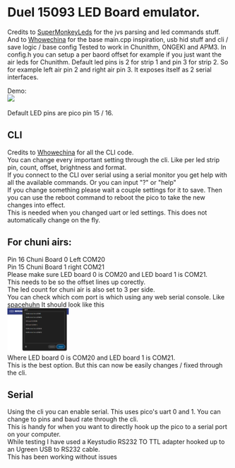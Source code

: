 # Duel 15093 LED Board emulator.

Credits to [SuperMonkeyLeds](https://github.com/akechi-haruka/SuperMonkeyLEDs) for the jvs parsing and led commands stuff.
And to [Whowechina](https://github.com/whowechina) for the base main.cpp inspiration, usb hid stuff and cli / save logic / base config
Tested to work in Chunithm, ONGEKI and APM3.
In config.h you can setup a per baord offset for example if you just want the air leds for Chunithm.
Default led pins is 2 for strip 1 and pin 3 for strip 2.
So for example left air pin 2 and right air pin 3.
It exposes itself as 2 serial interfaces. 

Demo: <br/>
<img src="https://github.com/ThatzOkay/837_15093_pico/raw/main/Demo.gif" height="100px">

Default LED pins are pico pin 15 / 16.

## CLI
Credits to [Whowechina](https://github.com/whowechina) for all the CLI code. <br>
You can change every important setting through the cli. Like per led strip pin, count, offset, brightness and format. <br>
If you connect to the CLI over serial using a serial monitor you get help with all the available commands. Or you can input "?" or "help"<br>
If you change something please wait a couple settings for it to save. Then you can use the reboot command to reboot the pico to take the new changes into effect.<br>
This is needed when you changed uart or led settings. This does not automatically change on the fly.

## For chuni airs:
Pin 16 Chuni Board 0 Left COM20 <br/>
Pin 15 Chuni Board 1 right COM21 <br/>
Please make sure LED board 0 is COM20 and LED board 1 is COM21. <br/>
This needs to be so the offset lines up corectly. <br/> The led count for chuni air is also set to 3 per side. <br/>
You can check which com port is which using any web serial console. Like [spacehuhn](https://terminal.spacehuhn.com/)
It should look like this <br/>
<img src="https://github.com/ThatzOkay/837_15093_pico/raw/main/Example.png" height="100px"> <br/>
Where LED board 0 is COM20 and LED board 1 is COM21.
<br>
This is the best option. But this can now be easily changes / fixed through the cli.

## Serial
Using the cli you can enable serial. This uses pico's uart 0 and 1. You can change to pins and baud rate through the cli.<br>
This is handy for when you want to directly hook up the pico to a serial port on your computer.<br>
While testing I have used a Keystudio RS232 TO  TTL adapter hooked up to an Ugreen USB to RS232 cable.<br>
This has been working without issues